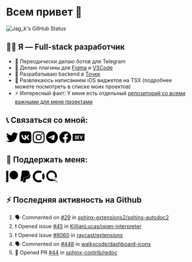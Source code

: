 # Всем привет 👋

<picture>
  <source media="(prefers-color-scheme: dark)" srcset="https://github-readme-stats.vercel.app/api?username=jag-k&show_icons=true&hide_border=true&count_private=true&theme=dark">
  <img alt="Jag_k's GitHub Status" src="https://github-readme-stats.vercel.app/api?username=jag-k&show_icons=true&hide_border=true&count_private=true&theme=light">
</picture>


## 👨‍💻 Я — Full-stack разработчик

<!-- - 🚿 Maintainer движка для презентаций [Shower](https://github.com/shower) -->
<!-- - 🔭 Активно помогаю в развитии [Доки](https://doka.guide) -->
- 🔭 Переодически делаю ботов для Telegram
- 🌱 Делаю плагины для [Figma](https://figma.com) и [VSCode](https://code.visualstudio.com)
- 🏦 Разрабатываю backend в [Точке](https://tochka.com)
- 🕺 Развлекаюсь написанием iOS виджетов на TSX (подробнее можете посмотреть в списке моих проектов)
- ⚡ Интересный факт: У меня есть отдельный [репозиторий со всеми важными для меня проектами](https://github.com/jag-k/projects)

## 📞 Связаться со мной:

<!--START_SECTION:links type=connect-->
<a href="https://twitter.com/jag_k_"><picture><source media="(prefers-color-scheme: dark)" srcset="icons/twitter.dark.png"><img alt="Jag_k on Twitter" src="icons/twitter.png" width="32px" height="32px"></picture></a>
<a href="https://instagram.com/jag_k_"><picture><source media="(prefers-color-scheme: dark)" srcset="icons/vk.dark.png"><img alt="Jag_k on VK" src="icons/vk.png" width="32px" height="32px"></picture></a>
<a href="https://vk.com/jag_konon"><picture><source media="(prefers-color-scheme: dark)" srcset="icons/instagram.dark.png"><img alt="Jag_k on Instagram" src="icons/instagram.png" width="32px" height="32px"></picture></a>
<a href="https://telegram.me/jag_k"><picture><source media="(prefers-color-scheme: dark)" srcset="icons/telegram.dark.png"><img alt="Jag_k on Telegram" src="icons/telegram.png" width="32px" height="32px"></picture></a>
<a href="https://facebook.com/jag.konon"><picture><source media="(prefers-color-scheme: dark)" srcset="icons/facebook.dark.png"><img alt="Jag_k on Facebook" src="icons/facebook.png" width="32px" height="32px"></picture></a>
<a href="https://dev.to/jag_k"><picture><source media="(prefers-color-scheme: dark)" srcset="icons/devdotto.dark.png"><img alt="Jag_k on DEV Profile" src="icons/devdotto.png" width="32px" height="32px"></picture></a>
<br/>
<!--END_SECTION:links-->



## 💸 Поддержать меня:

<!--START_SECTION:links type=support-->
<a href="https://patreon.com/jag_k"><picture><source media="(prefers-color-scheme: dark)" srcset="icons/patreon.dark.png"><img alt="Jag_k on Patreon" src="icons/patreon.png" width="32px" height="32px"></picture></a>
<a href="https://paypal.me/jag_k"><picture><source media="(prefers-color-scheme: dark)" srcset="icons/paypal.dark.png"><img alt="Jag_k on PayPal" src="icons/paypal.png" width="32px" height="32px"></picture></a>
<a href="https://opencollective.com/jag_k"><picture><source media="(prefers-color-scheme: dark)" srcset="icons/opencollective.dark.png"><img alt="Jag_k on Open Collective" src="icons/opencollective.png" width="32px" height="32px"></picture></a>
<a href="https://qiwi.com/n/JAGKONON"><picture><source media="(prefers-color-scheme: dark)" srcset="icons/qiwi.dark.png"><img alt="Jag_k on Qiwi" src="icons/qiwi.png" width="32px" height="32px"></picture></a>
<br/>
<!--END_SECTION:links-->

## :zap: Последняя активность на Github
  
<!--START_SECTION:activity-->
1. 🗣 Commented on [#29](https://github.com/sphinx-extensions2/sphinx-autodoc2/issues/29) in [sphinx-extensions2/sphinx-autodoc2](https://github.com/sphinx-extensions2/sphinx-autodoc2)
2. ❗️ Opened issue [#45](https://github.com/KillianLucas/open-interpreter/issues/45) in [KillianLucas/open-interpreter](https://github.com/KillianLucas/open-interpreter)
3. ❗️ Opened issue [#8060](https://github.com/raycast/extensions/issues/8060) in [raycast/extensions](https://github.com/raycast/extensions)
4. 🗣 Commented on [#448](https://github.com/walkxcode/dashboard-icons/issues/448) in [walkxcode/dashboard-icons](https://github.com/walkxcode/dashboard-icons)
5. 💪 Opened PR [#44](https://github.com/sphinx-contrib/redoc/pull/44) in [sphinx-contrib/redoc](https://github.com/sphinx-contrib/redoc)
<!--END_SECTION:activity-->


[website]: https://jagk.ru
[twitter]: https://twitter.com/jag_k_
[instagram]: https://instagram.com/jag_k_
[vk]: https://vk.com/jag_konon
[telegram]: https://telegram.me/jag_k
[facebook]: https://facebook.com/jag.konon
[devto]: https://dev.to/jag_k

[patreon]: https://patreon.com/jag_k
[paypal]: https://paypal.me/jag_k
[opencollective]: https://opencollective.com/jag_k
[qiwi]: https://qiwi.com/n/JAGKONON
